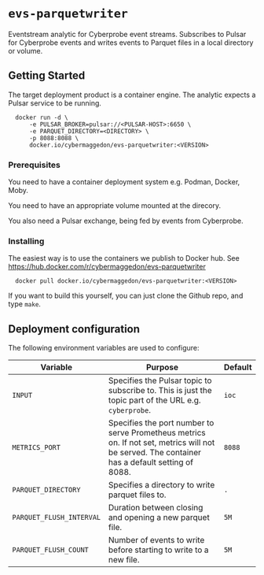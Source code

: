 # `evs-parquetwriter`

Eventstream analytic for Cyberprobe event streams.  Subscribes to Pulsar
for Cyberprobe events and writes events to Parquet files in a local
directory or volume.

## Getting Started

The target deployment product is a container engine.  The analytic expects
a Pulsar service to be running.

```
  docker run -d \
      -e PULSAR_BROKER=pulsar://<PULSAR-HOST>:6650 \
      -e PARQUET_DIRECTORY=<DIRECTORY> \
      -p 8088:8088 \
      docker.io/cybermaggedon/evs-parquetwriter:<VERSION>
```
      
### Prerequisites

You need to have a container deployment system e.g. Podman, Docker, Moby.

You need to have an appropriate volume mounted at the direcory.

You also need a Pulsar exchange, being fed by events from Cyberprobe.

### Installing

The easiest way is to use the containers we publish to Docker hub.
See https://hub.docker.com/r/cybermaggedon/evs-parquetwriter

```
  docker pull docker.io/cybermaggedon/evs-parquetwriter:<VERSION>
```

If you want to build this yourself, you can just clone the Github repo,
and type `make`.

## Deployment configuration

The following environment variables are used to configure:

| Variable | Purpose | Default |
|----------|---------|---------|
| `INPUT` | Specifies the Pulsar topic to subscribe to.  This is just the topic part of the URL e.g. `cyberprobe`. | `ioc` |
| `METRICS_PORT` | Specifies the port number to serve Prometheus metrics on.  If not set, metrics will not be served. The container has a default setting of 8088. | `8088` |
| `PARQUET_DIRECTORY` | Specifies a directory to write parquet files to. | `.` |
| `PARQUET_FLUSH_INTERVAL` | Duration between closing and opening a new parquet file. | `5M` |
| `PARQUET_FLUSH_COUNT` | Number of events to write before starting to write to a new file. | `5M` |


